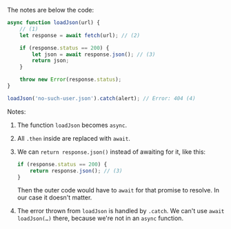 The notes are below the code:

```js run
async function loadJson(url) {
    // (1)
    let response = await fetch(url); // (2)

    if (response.status == 200) {
        let json = await response.json(); // (3)
        return json;
    }

    throw new Error(response.status);
}

loadJson('no-such-user.json').catch(alert); // Error: 404 (4)
```

Notes:

1. The function `loadJson` becomes `async`.
2. All `.then` inside are replaced with `await`.
3. We can `return response.json()` instead of awaiting for it, like this:

    ```js
    if (response.status == 200) {
        return response.json(); // (3)
    }
    ```

    Then the outer code would have to `await` for that promise to resolve. In our case it doesn't matter.

4. The error thrown from `loadJson` is handled by `.catch`. We can't use `await loadJson(…)` there, because we're not in an `async` function.
